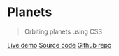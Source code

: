# Planets

> Orbiting planets using CSS

[Live demo](https://css-orbiting-planets.rolandjlevy.repl.co/)
[Source code](https://replit.com/@RolandJLevy/css-orbiting-planets)
[Github repo]()